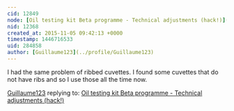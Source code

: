 ```yaml
---
cid: 12849
node: [Oil testing kit Beta programme - Technical adjustments (hack!)](../notes/Cindy_ExCites/11-04-2015/oil-testing-kit-beta-programme-technical-adjustments-hack)
nid: 12368
created_at: 2015-11-05 09:42:13 +0000
timestamp: 1446716533
uid: 284858
author: [Guillaume123](../profile/Guillaume123)
---
```


I had the same problem of ribbed cuvettes. I found some cuvettes that do not have ribs and so I use those all the time now.

[Guillaume123](../profile/Guillaume123) replying to: [Oil testing kit Beta programme - Technical adjustments (hack!)](../notes/Cindy_ExCites/11-04-2015/oil-testing-kit-beta-programme-technical-adjustments-hack)

